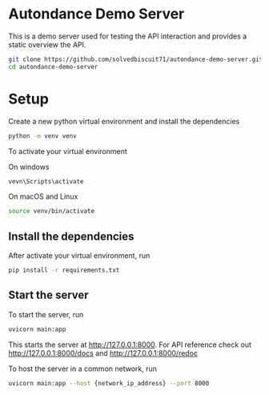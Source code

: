 # Autondance Demo Server

This is a demo server used for testing the API interaction
and provides a static overview the API.

```bash
git clone https://github.com/solvedbiscuit71/autondance-demo-server.git
cd autondance-demo-server
```

# Setup

Create a new python virtual environment and install the dependencies

```bash
python -m venv venv
```

To activate your virtual environment

On windows

```bash
vevn\Scripts\activate
```

On macOS and Linux

```bash
source venv/bin/activate
```

## Install the dependencies

After activate your virtual environment, run

```bash
pip install -r requirements.txt
```

## Start the server

To start the server, run

```bash
uvicorn main:app
```

This starts the server at http://127.0.0.1:8000. For API reference check out http://127.0.0.1:8000/docs and http://127.0.0.1:8000/redoc

To host the server in a common network, run

```bash
uvicorn main:app --host {network_ip_address} --port 8000
```
